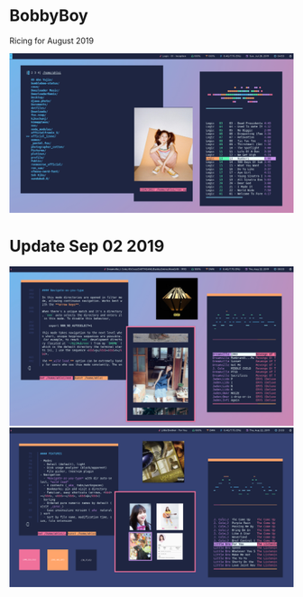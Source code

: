 # BobbyBoy
Ricing for August 2019

![](images/BobbyBoy.png)

# Update Sep 02 2019

![](images/unixporn_1.png)
![](images/unixporn_2.png)



